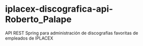 # iplacex-discografica-api-Roberto_Palape
 API REST Spring para administración de discografías favoritas de empleados de IPLACEX
